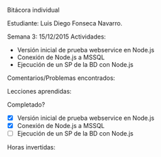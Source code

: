 Bitácora individual

Estudiante: Luis Diego Fonseca Navarro.

Semana 3: 15/12/2015
Actividades:
- Versión inicial de prueba webservice en Node.js
- Conexión de Node.js a MSSQL
- Ejecución de un SP de la BD con Node.js

Comentarios/Problemas encontrados:

Lecciones aprendidas:

Completado?
- [x] Versión inicial de prueba webservice en Node.js
- [x] Conexión de Node.js a MSSQL
- [ ] Ejecución de un SP de la BD con Node.js

Horas invertidas:

